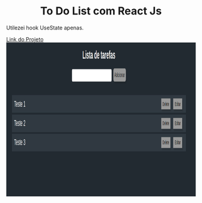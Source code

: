 <h1 align="center">To Do List com React Js</h1>
<p>Utilezei hook UseState apenas.</p>
<a href="https://to-do-list-nine-coral.vercel.app/">Link do Projeto</a>
<div align="center">
<img src="picture.png" width="1221" height = "410"  >
</div>